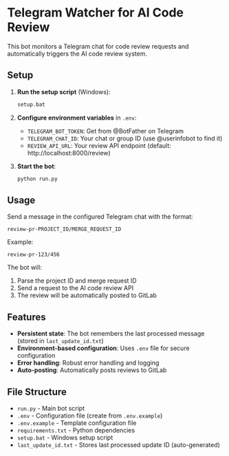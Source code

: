 # Telegram Watcher for AI Code Review

This bot monitors a Telegram chat for code review requests and automatically triggers the AI code review system.

## Setup

1. **Run the setup script** (Windows):

   ```bash
   setup.bat
   ```

2. **Configure environment variables** in `.env`:

   - `TELEGRAM_BOT_TOKEN`: Get from @BotFather on Telegram
   - `TELEGRAM_CHAT_ID`: Your chat or group ID (use @userinfobot to find it)
   - `REVIEW_API_URL`: Your review API endpoint (default: http://localhost:8000/review)

3. **Start the bot**:
   ```bash
   python run.py
   ```

## Usage

Send a message in the configured Telegram chat with the format:

```
review-pr-PROJECT_ID/MERGE_REQUEST_ID
```

Example:

```
review-pr-123/456
```

The bot will:

1. Parse the project ID and merge request ID
2. Send a request to the AI code review API
3. The review will be automatically posted to GitLab

## Features

- **Persistent state**: The bot remembers the last processed message (stored in `last_update_id.txt`)
- **Environment-based configuration**: Uses `.env` file for secure configuration
- **Error handling**: Robust error handling and logging
- **Auto-posting**: Automatically posts reviews to GitLab

## File Structure

- `run.py` - Main bot script
- `.env` - Configuration file (create from `.env.example`)
- `.env.example` - Template configuration file
- `requirements.txt` - Python dependencies
- `setup.bat` - Windows setup script
- `last_update_id.txt` - Stores last processed update ID (auto-generated)

